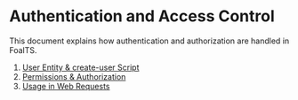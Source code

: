 # Authentication and Access Control

This document explains how authentication and authorization are handled in FoalTS.

1. [User Entity & create-user Script](./the-authentication-system/user-entity.md)
1. [Permissions & Authorization](./the-authentication-system/permissions-and-authorization.md)
1. [Usage in Web Requests](./the-authentication-system/usage-in-web-requests.md)